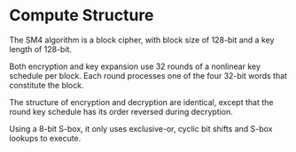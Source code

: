 # Compute Structure

<!-- 3 算法结构
本算法是一个分组算法。该算法的分组长度为 128 比特，密钥长度为 128 比特。加密算 法与密钥扩展算法都采用 32 轮非线性迭代结构。解密算法与加密算法的结构相同，只是轮密 钥的使用顺序相反，解密轮密钥是加密轮密钥的逆序。 -->

The SM4 algorithm is a block cipher, with block size of 128-bit and a key
length of 128-bit.

Both encryption and key expansion use 32 rounds of a nonlinear key schedule
per block. Each round processes one of the four 32-bit words that constitute
the block.

The structure of encryption and decryption are identical, except that the round key
schedule has its order reversed during decryption.

Using a 8-bit S-box, it only uses exclusive-or, cyclic bit shifts and S-box
lookups to execute.
